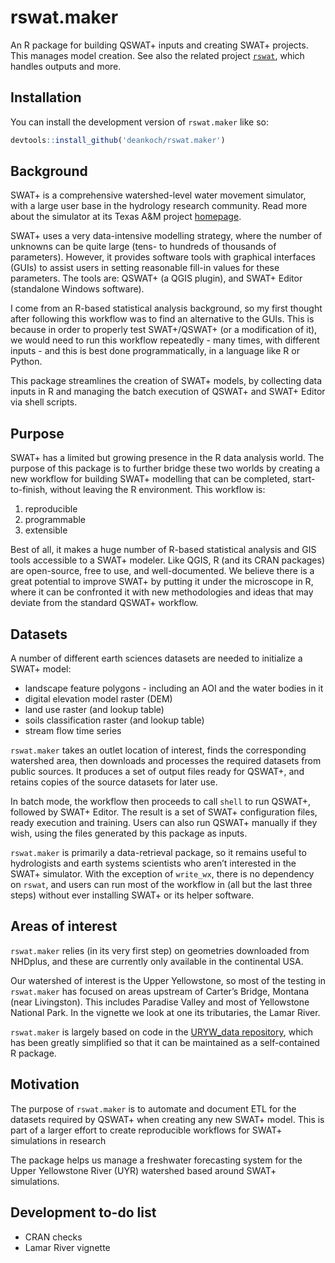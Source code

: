 
<!-- README.md is generated from README.Rmd. Please edit that file -->

# rswat.maker

An R package for building QSWAT+ inputs and creating SWAT+ projects.
This manages model creation. See also the related project
[`rswat`](https://github.com/deankoch/rswat), which handles outputs and
more.

<!-- badges: start -->
<!-- badges: end -->

## Installation

You can install the development version of `rswat.maker` like so:

``` r
devtools::install_github('deankoch/rswat.maker')
```

## Background

SWAT+ is a comprehensive watershed-level water movement simulator, with
a large user base in the hydrology research community. Read more about
the simulator at its Texas A&M project
[homepage](https://swat.tamu.edu/software/plus/).

SWAT+ uses a very data-intensive modelling strategy, where the number of
unknowns can be quite large (tens- to hundreds of thousands of
parameters). However, it provides software tools with graphical
interfaces (GUIs) to assist users in setting reasonable fill-in values
for these parameters. The tools are: QSWAT+ (a QGIS plugin), and SWAT+
Editor (standalone Windows software).

I come from an R-based statistical analysis background, so my first
thought after following this workflow was to find an alternative to the
GUIs. This is because in order to properly test SWAT+/QSWAT+ (or a
modification of it), we would need to run this workflow repeatedly -
many times, with different inputs - and this is best done
programmatically, in a language like R or Python.

This package streamlines the creation of SWAT+ models, by collecting
data inputs in R and managing the batch execution of QSWAT+ and SWAT+
Editor via shell scripts.

## Purpose

SWAT+ has a limited but growing presence in the R data analysis world.
The purpose of this package is to further bridge these two worlds by
creating a new workflow for building SWAT+ modelling that can be
completed, start-to-finish, without leaving the R environment. This
workflow is:

1.  reproducible
2.  programmable
3.  extensible

Best of all, it makes a huge number of R-based statistical analysis and
GIS tools accessible to a SWAT+ modeler. Like QGIS, R (and its CRAN
packages) are open-source, free to use, and well-documented. We believe
there is a great potential to improve SWAT+ by putting it under the
microscope in R, where it can be confronted it with new methodologies
and ideas that may deviate from the standard QSWAT+ workflow.

## Datasets

A number of different earth sciences datasets are needed to initialize a
SWAT+ model:

- landscape feature polygons - including an AOI and the water bodies in
  it
- digital elevation model raster (DEM)
- land use raster (and lookup table)
- soils classification raster (and lookup table)
- stream flow time series

`rswat.maker` takes an outlet location of interest, finds the
corresponding watershed area, then downloads and processes the required
datasets from public sources. It produces a set of output files ready
for QSWAT+, and retains copies of the source datasets for later use.

In batch mode, the workflow then proceeds to call `shell` to run QSWAT+,
followed by SWAT+ Editor. The result is a set of SWAT+ configuration
files, ready execution and training. Users can also run QSWAT+ manually
if they wish, using the files generated by this package as inputs.

`rswat.maker` is primarily a data-retrieval package, so it remains
useful to hydrologists and earth systems scientists who aren’t
interested in the SWAT+ simulator. With the exception of `write_wx`,
there is no dependency on `rswat`, and users can run most of the
workflow in (all but the last three steps) without ever installing SWAT+
or its helper software.

## Areas of interest

`rswat.maker` relies (in its very first step) on geometries downloaded
from NHDplus, and these are currently only available in the continental
USA.

Our watershed of interest is the Upper Yellowstone, so most of the
testing in `rswat.maker` has focused on areas upstream of Carter’s
Bridge, Montana (near Livingston). This includes Paradise Valley and
most of Yellowstone National Park. In the vignette we look at one its
tributaries, the Lamar River.

`rswat.maker` is largely based on code in the [URYW_data
repository](https://github.com/deankoch/UYRW_data), which has been
greatly simplified so that it can be maintained as a self-contained R
package.

## Motivation

The purpose of `rswat.maker` is to automate and document ETL for the
datasets required by QSWAT+ when creating any new SWAT+ model. This is
part of a larger effort to create reproducible workflows for SWAT+
simulations in research

The package helps us manage a freshwater forecasting system for the
Upper Yellowstone River (UYR) watershed based around SWAT+ simulations.

## Development to-do list

- CRAN checks
- Lamar River vignette
